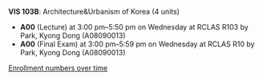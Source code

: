 **VIS 103B**: Architecture&Urbanism of Korea (4 units)

- **A00** (Lecture) at 3:00 pm–5:50 pm on Wednesday at RCLAS R103 by Park, Kyong Dong (A08090013)
- **A00** (Final Exam) at 3:00 pm–5:59 pm on Wednesday at RCLAS R10 by Park, Kyong Dong (A08090013)

[Enrollment numbers over time](./VIS103B.tsv)
